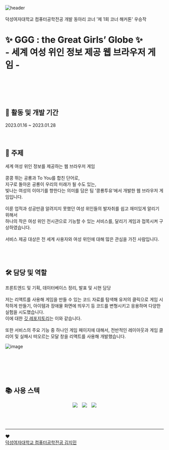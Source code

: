 
![header](https://capsule-render.vercel.app/api?type=waving&text=GGG&fontSize=60&fontColor=F2E0FE) 
<br/>
<br/>
덕성여자대학교 컴퓨터공학전공 개발 동아리 코너 '제 1회 코너 해커톤' 우승작  

<h1>✨ GGG : the Great Girls’ Globe ✨<br/>- 세계 여성 위인 정보 제공 웹 브라우저 게임 -</h1>  


<br/>
<br/>
<br/>
<br/>

<h2> 📅 활동 및 개발 기간 </h2>  
2023.01.16 ~ 2023.01.28  
<br/>
<br/>
<br/>

<h2> 📌 주제 </h2>
세계 여성 위인 정보를 제공하는 웹 브라우저 게임
<br/>
<br/>
콩콩 뛰는 공룡과 To You를 합친 단어로,<br/>
지구로 돌아온 공룡이 우리의 미래가 될 수도 있는, <br/>
빛나는 여성의 이야기를 향한다는 의미를 담은 팀 '콩룡투유'에서 개발한 웹 브라우저 게임입니다.
<br/>
<br/>
이룬 업적과 성공만큼 알려지지 못했던 여성 위인들의 발자취를 쉽고 재미있게 알리기 위해서<br/>
하나의 작은 여성 위인 전시관으로 기능할 수 있는 서비스를, 달리기 게임과 접목시켜 구상하였습니다.<br/>
<br/>
서비스 제공 대상은 전 세계 사용자와 여성 위인에 대해 많은 관심을 가진 사람입니다.<br/>
<br/>
<br/>
<br/>

<h2> 🛠 담당 및 역할 </h2>
프론트엔드 및 기획, 데이터베이스 정리, 발표 및 시현 담당  <br/>
  <br/>
저는 리액트를 사용해 게임을 만들 수 있는 코드 자료를 탐색해 유저의 클릭으로 게임 시작하게 만들기, 아이템과 장애물 화면에 띄우기 등 코드를 변형시키고 응용하며 다양한 실험을 시도했습니다.<br/>
이에 대한 <a href="https://github.com/jimin-ni/react-test-jumpgame">깃 레포지토리</a>는 이와 같습니다.<br/>
  <br/>
또한 서비스의 주요 기능 중 하나인 게임 페이지에 대해서, 전반적인 레이아웃과 게임 클리어 및 실패시 떠오르는 모달 창을 리액트를 사용해 개발했습니다.  <br/>
  
  ![image](https://user-images.githubusercontent.com/101644134/220602252-56e11c64-965a-4bcc-b593-c5fce84461ed.png)
<br/>
<br/>
<br/>
<br/>
<br/>
<br/>

<h2> 📚 사용 스텍 </h2>
<div align="center">
<img src="https://img.shields.io/badge/HTML5-ff8c00?style=for-the-badge&logo=HTML5&logoColor=white"/> <img src="https://img.shields.io/badge/CSS3-ffd700?style=for-the-badge&logo=CSS3&logoColor=white"/> <img src="https://img.shields.io/badge/React-108b94?style=for-the-badge&logo=React&logoColor=white"/>
</div>





<br/>
<br/>
<br/>

----------------------------------------------------------------------------------
♥  
[덕성여자대학교 컴퓨터공학전공 김지민](https://github.com/jimin-ni)
